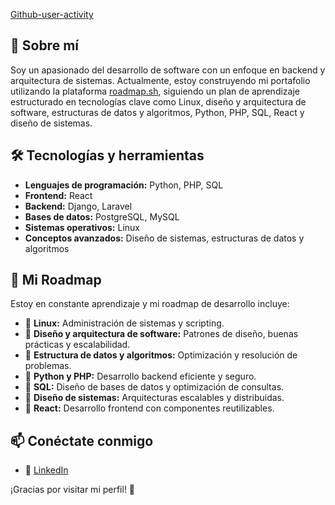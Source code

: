 [Github-user-activity](https://roadmap.sh/projects/github-user-activity)

## 🚀 Sobre mí
Soy un apasionado del desarrollo de software con un enfoque en backend y arquitectura de sistemas. Actualmente, estoy construyendo mi portafolio utilizando la plataforma [roadmap.sh](https://roadmap.sh), siguiendo un plan de aprendizaje estructurado en tecnologías clave como Linux, diseño y arquitectura de software, estructuras de datos y algoritmos, Python, PHP, SQL, React y diseño de sistemas.

## 🛠️ Tecnologías y herramientas
- **Lenguajes de programación:** Python, PHP, SQL
- **Frontend:** React
- **Backend:** Django, Laravel
- **Bases de datos:** PostgreSQL, MySQL
- **Sistemas operativos:** Linux
- **Conceptos avanzados:** Diseño de sistemas, estructuras de datos y algoritmos

## 📌 Mi Roadmap
Estoy en constante aprendizaje y mi roadmap de desarrollo incluye:
- 🔹 **Linux:** Administración de sistemas y scripting.
- 🔹 **Diseño y arquitectura de software:** Patrones de diseño, buenas prácticas y escalabilidad.
- 🔹 **Estructura de datos y algoritmos:** Optimización y resolución de problemas.
- 🔹 **Python y PHP:** Desarrollo backend eficiente y seguro.
- 🔹 **SQL:** Diseño de bases de datos y optimización de consultas.
- 🔹 **Diseño de sistemas:** Arquitecturas escalables y distribuidas.
- 🔹 **React:** Desarrollo frontend con componentes reutilizables.

## 📫 Conéctate conmigo
- 💼 [LinkedIn](https://linkedin.com/in/jaime-francisco-meneses-castillo-3382b9260/)

¡Gracias por visitar mi perfil! 🚀

